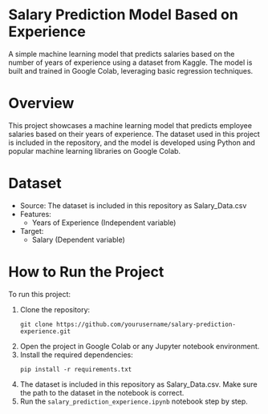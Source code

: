 # Salary Prediction Model Based on Experience
A simple machine learning model that predicts salaries based on the number of years of experience using a dataset from Kaggle. The model is built and trained in Google Colab, leveraging basic regression techniques.

# Overview
This project showcases a machine learning model that predicts employee salaries based on their years of experience. The dataset used in this project is included in the repository, and the model is developed using Python and popular machine learning libraries on Google Colab.

# Dataset
- Source: The dataset is included in this repository as Salary_Data.csv
- Features:
  - Years of Experience (Independent variable)
- Target:
  - Salary (Dependent variable)

# How to Run the Project
To run this project:
1. Clone the repository:
   ```
   git clone https://github.com/yourusername/salary-prediction-experience.git
   ```
2. Open the project in Google Colab or any Jupyter notebook environment.
3. Install the required dependencies:
   ```
   pip install -r requirements.txt
   ```
4. The dataset is included in this repository as Salary_Data.csv. Make sure the path to the dataset in the notebook is correct.
5. Run the `salary_prediction_experience.ipynb` notebook step by step.

